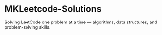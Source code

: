 # MKLeetcode-Solutions
Solving LeetCode one problem at a time — algorithms, data structures, and problem-solving skills.

